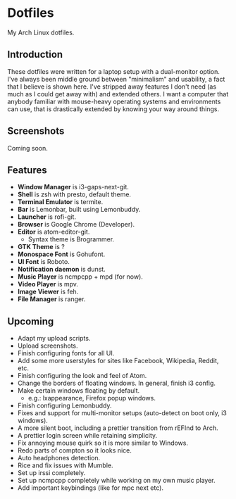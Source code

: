 # Dotfiles
My Arch Linux dotfiles.

## Introduction

These dotfiles were written for a laptop setup with a dual-monitor option. I've always been middle ground between "minimalism" and usability, a fact that I believe is shown here. I've stripped away features I don't need (as much as I could get away with) and extended others. I want a computer that anybody familiar with mouse-heavy operating systems and environments can use, that is drastically extended by knowing your way around things.

## Screenshots

Coming soon.

## Features

- **Window Manager** is i3-gaps-next-git.
- **Shell** is zsh with presto, default theme.
- **Terminal Emulator** is termite.
- **Bar** is Lemonbar, built using Lemonbuddy.
- **Launcher** is rofi-git.
- **Browser** is Google Chrome (Developer).
- **Editor** is atom-editor-git.
  - Syntax theme is Brogrammer.
- **GTK Theme** is ?
- **Monospace Font** is Gohufont.
- **UI Font** is Roboto.
- **Notification daemon** is dunst.
- **Music Player** is ncmpcpp + mpd (for now).
- **Video Player** is mpv.
- **Image Viewer** is feh.
- **File Manager** is ranger.

## Upcoming

- Adapt my upload scripts.
- Upload screenshots.
- Finish configuring fonts for all UI.
- Add some more userstyles for sites like Facebook, Wikipedia, Reddit, etc.
- Finish configuring the look and feel of Atom.
- Change the borders of floating windows. In general, finish i3 config.
- Make certain windows floating by default.
  - e.g.: lxappearance, Firefox popup windows.
- Finish configuring Lemonbuddy.
- Fixes and support for multi-monitor setups (auto-detect on boot only, i3 windows).
- A more silent boot, including a prettier transition from rEFInd to Arch.
- A prettier login screen while retaining simplicity.
- Fix annoying mouse quirk so it is more similar to Windows.
- Redo parts of compton so it looks nice.
- Auto headphones detection.
- Rice and fix issues with Mumble.
- Set up irssi completely.
- Set up ncmpcpp completely while working on my own music player.
- Add important keybindings (like for mpc next etc).
